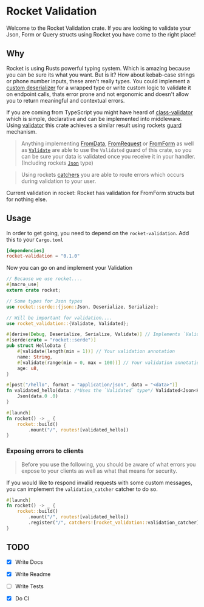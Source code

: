 # Rocket Validation

Welcome to the Rocket Validation crate. If you are looking to validate your Json, Form or Query structs using Rocket you have come to the right place!
## Why
Rocket is using Rusts powerful typing system. Which is amazing because you can be sure its what you want. But is it? How about kebab-case strings or phone number inputs, these aren’t really types.
You could implement a [custom deserializer](https://docs.serde.rs/serde/de/trait.Deserializer.html) for a wrapped type or write custom logic to validate it on endpoint calls, thats error prone and not ergonomic and doesn't allow you to return meaningful and contextual errors.

If you are coming from TypeScript you might have heard of [class-validator](https://github.com/typestack/class-validator) which is simple, declarative and can be implemented into middleware. Using [validator](https://github.com/Keats/validator) this crate achieves a similar result using rockets [guard](https://rocket.rs/v0.5-rc/guide/requests/#request-guards) mechanism.
> Anything implementing [FromData](https://api.rocket.rs/v0.5-rc/rocket/data/trait.FromData.html), [FromRequest](https://api.rocket.rs/v0.5-rc/rocket/request/trait.FromRequest.html) or [FromForm](https://api.rocket.rs/v0.5-rc/rocket/form/trait.FromForm.html) as well as [`Validate`](https://docs.rs/validator/latest/validator/#example) are able to use the `Validated` guard of this crate, so you can be sure your data is validated once you receive it in your handler. (Including rockets [`Json`](https://rocket.rs/v0.5-rc/guide/requests/#json) type)

> Using rockets [catchers](https://rocket.rs/v0.5-rc/guide/requests/#error-catchers) you are able to route errors which occurs during validation to your user.

Current validation in rocket: Rocket has validation for FromForm structs but for nothing else.

## Usage

In order to get going, you need to depend on the `rocket-validation`.
Add this to your `Cargo.toml`
```toml
[dependencies]
rocket-validation = "0.1.0"
```

Now you can go on and implement your Validation
```rust
// Because we use rocket....
#[macro_use]
extern crate rocket;

// Some types for Json types
use rocket::serde::{json::Json, Deserialize, Serialize};

// Will be important for validation....
use rocket_validation::{Validate, Validated};

#[derive(Debug, Deserialize, Serialize, Validate)] // Implements `Validate`
#[serde(crate = "rocket::serde")]
pub struct HelloData {
	#[validate(length(min = 1))] // Your validation annotation
	name: String,
	#[validate(range(min = 0, max = 100))] // Your validation annotation
	age: u8,
}

#[post("/hello", format = "application/json", data = "<data>")]
fn validated_hello(data: /*Uses the `Validated` type*/ Validated<Json<HelloData>>) -> Json<HelloData> {
	Json(data.0 .0)
}

#[launch]
fn rocket() -> _ {
	rocket::build()
		.mount("/", routes![validated_hello])
}
```

### Exposing errors to clients

> Before you use the following, you should be aware of what errors you expose to your clients as well as what that means for security.

If you would like to respond invalid requests with some custom messages, you can implement the `validation_catcher` catcher to do so.
```rust
#[launch]
fn rocket() -> _ {
	rocket::build()
		.mount("/", routes![validated_hello])
		.register("/", catchers![rocket_validation::validation_catcher])
}
```

## TODO
- [x] Write Docs
- [x] Write Readme
- [ ] Write Tests
- [x] Do CI


